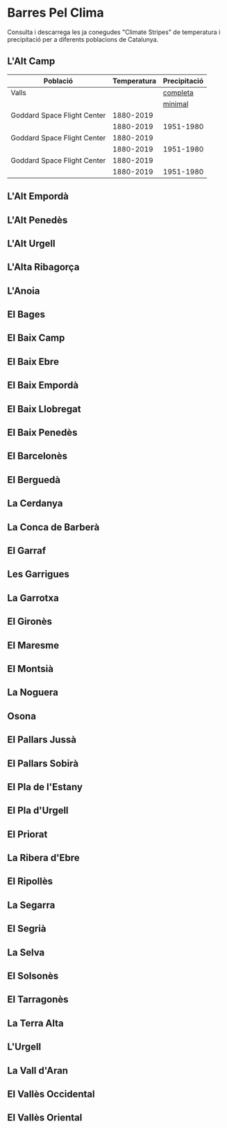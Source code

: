 # Barres Pel Clima
Consulta i descarrega les ja conegudes "Climate Stripes" de temperatura i precipitació per a diferents poblacions de Catalunya.


## L'Alt Camp

|Població 	                 | Temperatura   | Precipitació |
|----------------------------|:----------|:---------------------|
| Valls                      |   | [completa](https://github.com/lemuscanovas/barres-pel-clima/blob/master/RR/VALLS.png) |
|                            |  | [minimal]([completa](https://github.com/lemuscanovas/barres-pel-clima/blob/master/RR/VALLS_minimal.png))            |
| Goddard Space Flight Center| 1880-2019 |                      |
|                            |1880-2019  | 1951-1980            |
| Goddard Space Flight Center| 1880-2019 |                      |
|                            |1880-2019  | 1951-1980            |
| Goddard Space Flight Center| 1880-2019 |                      |
|                            |1880-2019  | 1951-1980            |

## L'Alt Empordà


## L'Alt Penedès

## L'Alt Urgell

## L'Alta Ribagorça

## L'Anoia

## El Bages

## El Baix Camp

## El Baix Ebre

## El Baix Empordà

## El Baix Llobregat

## El Baix Penedès

## El Barcelonès

## El Berguedà

## La Cerdanya

## La Conca de Barberà

## El Garraf

## Les Garrigues

## La Garrotxa

## El Gironès

## El Maresme

## El Montsià

## La Noguera

## Osona

## El Pallars Jussà

## El Pallars Sobirà

## El Pla de l'Estany

## El Pla d'Urgell

## El Priorat

## La Ribera d'Ebre

## El Ripollès

## La Segarra

## El Segrià

## La Selva

## El Solsonès

## El Tarragonès

## La Terra Alta

## L'Urgell

## La Vall d'Aran

## El Vallès Occidental

## El Vallès Oriental

